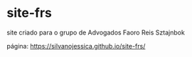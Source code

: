 # site-frs
site criado para o grupo de Advogados Faoro Reis Sztajnbok

página: https://silvanojessica.github.io/site-frs/
